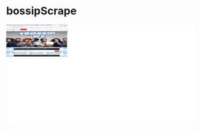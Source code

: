 # bossipScrape

![Image of App](https://github.com/keefske2000/bossipScrape/blob/master/public/img/homePage.jpg)